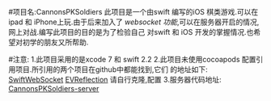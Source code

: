 #项目名:CannonsPKSoldiers
此项目是一个由swift 编写的iOS 棋类游戏.可以在ipad 和 iPhone上玩.由于后来加入了
*websocket 功能*,可以在服务器开启的情况,网上对战.编写此项目的目的是为了检验自己
对swift 和 iOS 开发的掌握情况.也希望对初学的朋友又所帮助.

#注意:
1.此项目采用的是xcode 7 和 swift 2.2
2.此项目未使用cocoapods 配置引用项目.所引用的两个项目在github中都能找到,它们
的地址如下:
[SwiftWebSocket](https://github.com/tidwall/SwiftWebSocket.git)
[EVReflection](https://github.com/evermeer/EVReflection.git)
请自行克隆,配置
3.服务器代码地址:
[CannonsPKSoldiers-server](https://github.com/yuqi17/CannonsPKSoldiers-server.git)
